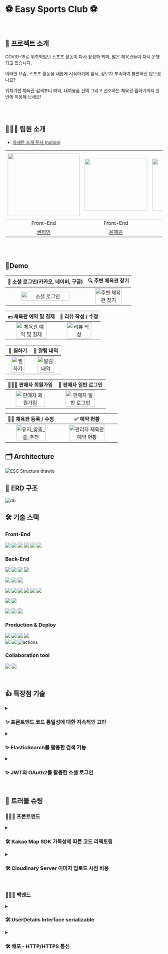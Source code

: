 # ⚽ Easy Sports Club ⚽

<br/>

## 📎 프로젝트 소개

COVID-19로 위축되었던 스포츠 활동이 다시 활성화 되며, 많은 체육관들이 다시 운영되고 있습니다.

이러한 요즘, 스포츠 활동을 새롭게 시작하기에 앞서, 정보가 부족하여 불편하진 않으셨나요?

위치기반 체육관 검색부터 예약, 대여용품 선택 그리고 선호하는 체육관 찜하기까지 한 번에 이용해 보세요!

<br><br>

## 🧑‍🤝‍🧑 팀원 소개
- [자세한 소개 문서 (notion)](https://spotty-archer-150.notion.site/8082b9832c1e43febda43dc43e35164a)


| <img src =https://user-images.githubusercontent.com/67897318/209688971-49212507-71b7-4551-9985-8565d31d24a4.png width="230" height="200"> | <img src =https://user-images.githubusercontent.com/49369306/195608027-5633bd06-1c29-4916-bf75-65567de3b2a5.png width="200" height="165"> | <img src =https://user-images.githubusercontent.com/67897318/209684714-883aaf83-167c-4f41-90f0-4d9df814b6e1.jpeg width="200" height="165"> | <img src =https://user-images.githubusercontent.com/67897318/209684716-5baf27b0-c344-4a99-9c98-fc5e9089829d.png width="220" height="200"> | <img src =https://user-images.githubusercontent.com/67897318/209684717-bd1cb2f0-0f07-43f0-94a2-08f91c0a76f8.jpeg width="230" height="210"> |  
|:-----------------------------------------------------------------------------------------------------------------------------------------:|:-----------------------------------------------------------------------------------------------------------------------------------------:|:------------------------------------------------------------------------------------------------------------------------------------------:|:-----------------------------------------------------------------------------------------------------------------------------------------:|:------------------------------------------------------------------------------------------------------------------------------------------:|
|                                                                 Front-End                                                                 |                                                                 Front-End                                                                 |                                                                  Back-End                                                                  |                                                                 Back-End                                                                  |                                                                  Back-End                                                                  |Back-End|
|                                                     [권혁민](https://github.com/olhkyle)                                                     |                                                   [윤재원](https://github.com/younjaewon)                                                    |                                                    [👑차동준👑](https://github.com/dongjji)                                                     |                                                    [박해찬](https://github.com/phc09188)                                                     |                                                     [이소아](https://github.com/SoA-Lee)                                                      |

<br><br>
## 📱Demo

|                   🚀 소셜 로그인(카카오, 네이버, 구글)                  |                   🔍 주변 체육관 찾기                  | 
| :----------------------------------------------------------: | :----------------------------------------------------------: | 
| <img src="https://user-images.githubusercontent.com/99726297/209918245-4f292d9f-586a-495c-b69e-1c79eaf18632.gif" alt="소셜 로그인" width=80%> | <img src="https://user-images.githubusercontent.com/99726297/209918330-08383e54-5bd3-410d-a88c-5f3e65f42f1b.gif" alt="주변 체육관 찾기" width=80%> | 

|                   💵 체육관 예약 및 결제              |                   📝 리뷰 작성 / 수정                | 
| :----------------------------------------------------------: | :----------------------------------------------------------: | 
| <img src="https://user-images.githubusercontent.com/99726297/209918399-297de0ad-b7f1-4e47-b3e9-3f467a6444de.gif" alt="체육관 예약 및 결제" width=80%> | <img src="https://user-images.githubusercontent.com/99726297/209918489-28afd68e-aaa4-4b0a-8eb4-d5321e1833a2.gif" alt="리뷰 작성" width=80%>  | 

|                   🔖 찜하기                 |                    🔔 알림 내역                  | 
| :----------------------------------------------------------: | :----------------------------------------------------------: | 
| <img src="https://user-images.githubusercontent.com/99726297/209920443-2df9d9bc-8167-42ba-bb4d-36bb22060164.gif" alt="찜하기" width=80%> | <img src="https://user-images.githubusercontent.com/99726297/209918729-3f985c32-732c-41cb-9e77-f6831e1ad408.gif" alt="알림 내역" width=80%>  | 

|                   🧑🏻‍💻 판매자 회원가입                |                   🚀 판매자 일반 로그인                  | 
| :----------------------------------------------------------: | :----------------------------------------------------------: | 
| <img src="https://user-images.githubusercontent.com/99726297/209846338-71ff9b2c-7528-4f85-b656-f7deb02a1a1d.gif" alt="판매자 회원가입" width=80%> | <img src="https://user-images.githubusercontent.com/99726297/209918819-66cb4de4-dbbb-478d-8b78-d0052b0e1221.gif" alt="판매자 일반 로그인" width=80%>  | 

|                   🏋🏿 체육관 등록 / 수정                  |                  ✅ 예약 현황                 | 
| :----------------------------------------------------------: | :----------------------------------------------------------: | 
| <img src="https://user-images.githubusercontent.com/99726297/209919918-dd6995a8-9d52-4d8c-975d-48cf15951797.gif" alt="유저_맞춤_술_추천" width=80%> | <img src="https://user-images.githubusercontent.com/99726297/209919079-8040b259-5f73-4f11-bafe-deaa4b540e56.gif" alt="관리자 체육관 예약 현황" width=80%>  | 



[//]: # (- 로그인 및 소셜로그인 / 마이페이지 / 알림 / 찜하기)

[//]: # (- 체육관 검색&#40;내 주변 체육관&#41; / 체육관 상세정보 / 리뷰 / 체육관 예약 /)

[//]: # (- 체육관 등록 / 예약 현황)

## 🗂️ Architecture
![ESC Structure drawio](https://user-images.githubusercontent.com/67897318/209860135-02b547ee-a119-40e8-bc7d-165b29d033c3.png)

## 💾 ERD 구조
![db](https://user-images.githubusercontent.com/67897318/209694964-74652d21-0e40-4357-9f81-106b391a5c71.png)

## 🛠️ 기술 스택
### Front-End
<img src="https://img.shields.io/badge/react-61DAFB?style=for-the-badge&logo=react&logoColor=white"> <img src="https://img.shields.io/badge/typescript-3178C6?style=for-the-badge&logo=typescript&logoColor=white"> <img src="https://img.shields.io/badge/vite-646CFF?style=for-the-badge&logo=vite&logoColor=white"> <img src="https://img.shields.io/badge/yarn-2C8EBB?style=for-the-badge&logo=yarn&logoColor=white"> <img src="https://img.shields.io/badge/redux-764ABC?style=for-the-badge&logo=redux&logoColor=white"> <img src="https://img.shields.io/badge/emotion-ff3399?style=for-the-badge&logo=&logoColor=white">


### Back-End
<img src="https://img.shields.io/badge/java-007396?style=for-the-badge&logo=java&logoColor=white"> <img src="https://img.shields.io/badge/spring-6DB33F?style=for-the-badge&logo=spring&logoColor=white"> <img src="https://img.shields.io/badge/Spring boot-6DB33F?style=for-the-badge&logo=Spring boot&logoColor=black"> <img src="https://img.shields.io/badge/gradle-02303A?style=for-the-badge&logo=gradle&logoColor=white">
<br>

<img src="https://img.shields.io/badge/Spring Security-6DB33F?style=for-the-badge&logo=Spring Security&logoColor=black"> <img src="https://img.shields.io/badge/Json web tokens-000000?style=for-the-badge&logo=Json web tokens&logoColor=white"> <img src="https://img.shields.io/badge/OAUTH2-EC1C24?style=for-the-badge&logo=Authy&logoColor=white">
<br>

<img src="https://img.shields.io/badge/MariaDB-003545?style=for-the-badge&logo=mariaDB&logoColor=white"> <img src="https://img.shields.io/badge/redis-DC382D?style=for-the-badge&logo=redis&logoColor=white"> <img src="https://img.shields.io/badge/Spring JPA-6DB33F?style=for-the-badge&logo=Spring JPA&logoColor=white"> <img src="https://img.shields.io/badge/querydsl-2599ED?style=for-the-badge&logo=querydsl&logoColor=white"> <img src="https://img.shields.io/badge/ElasticSearch-005571?style=for-the-badge&logo=ElasticSearch&logoColor=white"> <img src="https://img.shields.io/badge/SMTP-CC0000?style=for-the-badge&logo=Gmail&logoColor=white">
<br>

<img src="https://img.shields.io/badge/JUnit5-25A162?style=for-the-badge&logo=JUnit5&logoColor=white"> <img src="https://img.shields.io/badge/Mockito-008D62?style=for-the-badge&logo=Mockito&logoColor=white">
<br>

<img src="https://img.shields.io/badge/intellijidea-000000?style=for-the-badge&logo=intellijidea&logoColor=white"> <img src="https://img.shields.io/badge/postman-FF6C37?style=for-the-badge&logo=postman&logoColor=white"> <img src="https://img.shields.io/badge/swagger-85EA2D?style=for-the-badge&logo=swagger&logoColor=white">
<br>

### Production & Deploy
<img src="https://img.shields.io/badge/aws-232F3E?style=for-the-badge&logo=amazonaws&logoColor=white"> <img src="https://img.shields.io/badge/ec2-FF9900?style=for-the-badge&logo=amazonec2&logoColor=white"> <img src="https://img.shields.io/badge/rds-527FFF?style=for-the-badge&logo=amazonrds&logoColor=white"> <img src="https://img.shields.io/badge/S3-569A31?style=for-the-badge&logo=amazons3&logoColor=white"> 
<br>
<img src="https://img.shields.io/badge/github-181717?style=for-the-badge&logo=github&logoColor=white"> <img src="https://img.shields.io/badge/git-F05032?style=for-the-badge&logo=git&logoColor=white"> <img src="https://img.shields.io/badge/GitHub_Actions-2088FF?style=for-the-badge&logo=github-actions&logoColor=white" alt="actions">

### Collaboration tool
<img src="https://img.shields.io/badge/slack-4A154B?style=for-the-badge&logo=slack&logoColor=white"> <img src="https://img.shields.io/badge/notion-000000?style=for-the-badge&logo=notion&logoColor=white">
  
<br/>

## 👍 특장점 기술 

<details>
<summary>
<h3>✨ 프론트엔드 코드 통일성에 대한 지속적인 고민</h3>
</summary>
<div markdown="1">

- 코드 컨벤션
    - **협업 및 분업**을 원활하게 하기 위해 개발 시 **통일성**을 부여하고자 많이 고민했어요.
    - **TypeScript,  Prettier** 덕분에 버그를 예방하고 협업 생산성을 높일 수 있었어요.
    - `Button` `Label` `Input` `Title`과 같은 **재 사용성**이 요구되는 UI 요소는 **Atom 단위**로 설계하여 **생산성**을 높일 수 있었어요
    - Type은 확장이 용이하도록 BaseType을 선언해 중복되는 Property를 줄였어요.
    - 덕분에 200줄의 Type 코드가 60줄로 줄어 들 수 있었어요.
    - 그 외 통일해야 할 부분을 발견하면 즉시 함께 고민하고 실행했어요.

- 기술
    - **RTK** 를 사용하여 Client 상태를 관리했어요.
    - **RTK Query**를 활용하여 Server 상태를 관리하였으며, Caching을 활용하여 통신 비용을 줄일 수 있었어요.
    - 덕분에 응답 다음 작업이나 에러 발생 시에도 통일된 작업을 수행할 수 있었어요.
    - **Emotion**을 활용한 스타일링 작업 시에 글로벌 스타일 적용과 **Typo, Palette**로 선언한 변수를 이용하도록 협의하여 통일성을 부여했어요.

</div>
</details>

<details>
<summary>
<h3>✨ ElasticSearch를 활용한 검색 기능</h3>
</summary>
<div markdown="2">

보다 **빠른 검색 기능**을 제공하기 위해 주변 체육관 검색에 **ElasticSearch**를 적용하였습니다.

- RDMS에서 Like 검색 및 Match 보다 **빠른 속도**로 검색 결과를 제공합니다.
- **데이터 공간을 절약**할 수 있으며, 컬럼을 동적으로 정의하여 **필요한 데이터만** 넣게 되어, 데이터 공간 및 CPU 사용량을 절약할 수 있습니다.
- ES는 HTTP를 통해 `JSON` 형식의 RESTful API로 호출하기 때문에 **여러 환경에서 적용**이 가능합니다.

</div>
</details>

<details>
<summary>
<h3>✨ JWT와  OAuth2를 활용한 소셜 로그인</h3>
</summary>
<div markdown="3">

- 구글, 네이버, 카카오에서 제공하는 Authorization Server를 통해 회원 정보를 인증하고 `Access Token`을 발급 받습니다.
- 서버 간의 통신이 잦은 경우, `Access Token`을 자주 주고 받을 수 밖에 없고, 토큰이 유효한지 확인해 주어야 합니다.
- 해당 과정에서 Auth 서버에 유효성 검증 확인을 위해 요청할 때마다 병목 현상으로 인해 서버의 부하가 발생할 수 있습니다.
- Claim 기반 방식인 `JWT`를 통해 Auth 서버에 검증 요청을 보내야했던 과정을 생략하고, 각 서버에서 API 요청이 들어오면 **Auth 서버가 아닌 애플리케이션 서버에서 토큰 유효성 검사**를 통해 사용자 인증을 거치도록 설정하였습니다.

</div>
</details>

<br/>

## 🚀 트러블 슈팅

### 🧑🏻‍💻 프론트엔드
<details>
<summary>
<h3>🛠 Kakao Map SDK 가독성에 따른 코드 리팩토링</h3>
</summary>
<div markdown="3">

- **Problem & Reason**
  - `useCallback, useEffect` 를 함께 사용하여 코드의 가독성이 떨어지는 문제가 있었습니다. 또한, 다른 컴포넌트에서 **Kakao Map** 기능을 사용 할 때, 다시 map 정보를 불러주어야 하는 문제가 있었습니다.
  - Kakao Map(Function)
  
  ```tsx
  // 컴포넌트.tsx
  const Map = ({ searchResults, onClickMarker }: MapProps) => {
    const kakaoMap = useKakaoMapScript();
    setMarker({ map: kakaoMap, placeInfo: searchResults, clickHandle: onClickMarker });

  return (
      <div>
        <div
          id="myMap"
          style={{
            width: '100vw',
            height: '100vh',
            height: 'calc(100vh - 5rem)',
          }}
        ></div>
      </div>
    )
  }


  // kakaoScript.ts
  const { kakao } = window;

  const useKakaoMapScript = (markerData: any) => {
    const [kakaoMap, setKakaoMap] = useState();

    useEffect(() => {
      const container = document.getElementById('myMap');
      const options = {
        center: new kakao.maps.LatLng(37.62197524055062, 127.1583774403176),
        level: 4,
      };
      const map = new kakao.maps.Map(container, options);

      markerData.forEach((el: any) => {
        // 마커를 생성합니다
        const markers = new kakao.maps.Marker({
          //마커가 표시 될 지도
          map: map,
          //마커가 표시 될 위치
          position: new kakao.maps.LatLng(el.lat, el.lng),
          //마커에 hover시 나타날 title
          title: el.title,
        });

        kakao.maps.event.addListener(markers, 'click', function () {
          console.log(el);
        });
      });

      setKakaoMap(map);
    }, [markerData]);

    return kakaoMap;
  };

  export const mapPanTo = (map: any, location: any) => {
    const moveLatLon = new kakao.maps.LatLng(33.45058, 126.574942);

    map.panTo(moveLatLon);
  };

  export default useKakaoMapScript;
  ```

<br>

- **To Solve**
  - 기존 함수형으로 작성되던 KaKao Map Script를 Class 문법으로 변경 했습니다.
  - 이로 인하여 재사용성이 더 편리해 졌으며 코드의 목적성 또한 명확해졌고, 코드의 가독성이 올라갔습니다.
  - 모든 로직을 무분별하게 함수형으로 추상화 하는 것을 지양하고, 코드의 목적에 따라 다양한 방법으로 추상화 해야 한다고 느꼈습니다.
  - **Kakao Map (Class)**
  
  ```tsx
  // 컴포넌트.tsx
  const Map = ({ searchResults, onClickMarker }: MapProps) => {
    useEffect(() => {
      kakaoService.initScript();
    }, []);

    useEffect(() => {
      kakaoService.setMarker({ place: searchResults, handleClick: onClickMarker });
    }, [searchResults]);

    return (
      <div>
        <div
          id="myMap"
          style={{
            width: '100vw',
            height: 'calc(100vh - 5rem)',
          }}
        ></div>
      </div>
    );
  };

  const StadiumSearch = () => {
    const handleEnterFetch = (e) => {
    if (e.key === 'Enter') {
        searchStadium(search);
        kakaoService.setClearMarker();
      }
    }
  }

  const EditAddress = () => {

    const handleSelectAdress = async (data: Address) => {
      // 주소 string -> 위도 경도 변환
      const geoLocation = await kakaoService.getGeoCode(data.address);
    };

  }


  // kakaoScript.ts

  const { kakao } = window;

  class KaKaoMap {
    map: any = null;
    markers: any[] = [];

    initScript() {
      const container = document.getElementById('myMap');
      const options = {
        center: new kakao.maps.LatLng(ZERO_LOCATION.lat, ZERO_LOCATION.lnt),
        level: 10,
      };
      const map = new kakao.maps.Map(container, options);

      const zoomControl = new kakao.maps.ZoomControl();
      map.addControl(zoomControl, kakao.maps.ControlPosition.RIGHT);

      this.map = map;
    }

    getGeoCode(address: string) {
      const geocoder = new kakao.maps.services.Geocoder();

      return new Promise((resolve, reject) => {
        geocoder.addressSearch(address, function (result: any, status: any) {
          if (status === kakao.maps.services.Status.OK) {
            resolve({ lat: result[0].y, lnt: result[0].x });
          } else {
            reject(status);
          }
        });
      });
    }

    goToLocation(location: PanToParam) {
      if (!this.map) return;
      const moveLatLon = new kakao.maps.LatLng(location.lat, location.lnt);

      this.map.panTo(moveLatLon);
    }

    setMarker({ place, handleClick }: setMarkerParam) {
      if (!place) return;

      place.forEach((el: any) => {
        // 마커를 생성합니다
        const marker = new kakao.maps.Marker({
          //마커가 표시 될 지도
          map: this.map,
          //마커가 표시 될 위치
          position: new kakao.maps.LatLng(el.lat, el.lnt),
          //마커에 hover시 나타날 title
          title: el.title,
        });

        kakao.maps.event.addListener(marker, 'click', () => {
          handleClick(el);
          this.map.setLevel(8);
          this.goToLocation({ lat: el.lat, lnt: el.lnt });
        });

        this.markers.push(marker);
      });

      this.goToLocation({ lat: place[0].lat, lnt: place[0].lnt });
    }

    setClearMarker() {
      this.markers.forEach(marker => {
        marker.setMap(null);
      });
    }

    zoomIn() {
      // 현재 지도의 레벨을 얻어옵니다
      const level = this.map.getLevel();

      // 지도를 1레벨 내립니다 (지도가 확대됩니다)
      this.map.setLevel(level - 1);
    }

    zoomOut() {
      const level = this.map.getLevel();

      // 지도를 1레벨 올립니다 (지도가 축소됩니다)
      this.map.setLevel(level + 1);
    }
  }
  
  const kakaoService = new KaKaoMap();

  export default kakaoService;
  ```

</div>
</details>

<details>
<summary>
<h3>🛠 Cloudinary Server 이미지 업로드 시점 비용</h3>
</summary>
<div markdown="4">

- **Problem & Reason**
    - Image `onchange` Event 호출 시 **Cloudinary 서버**에 요청을 보내 응답 데이터를 받아 저장합니다.
        - 이 경우, 사용자가 `onChange`시 마다 요청을 보내므로, **Request Cost**가 높아집니다. 또한, Cloudinary 서버는 요청 횟수 1,000번을 넘으면 과금이 부가 되는 문제가 있습니다.
    - `submit` Event 호출 시 **Cloudinary 서버**에 요청을 보내 응답 데이터를 받아 온 후 Submit 로직을 실행 합니다.
        - 이 경우, 요청 횟수는 한 번으로 **Request Cost**는 낮지만, 요청 시점이 동일하며Cloudinary Server 응답을 기다려야 하므로 사용자 경험이 나빠지는 문제가 있습니다.
        
- **To Solve** : 과금에 대한 문제를 줄이기 위해 **`submit`** Event로 해결 했습니다.
- **Etc** : ‘비용 문제가 없다’ 라고 판단된다면, Image `onChange` Event 시 Upload를 하여, **Request** 시점을 나누어 사용자 경험을 증가시킬 수 있다고 생각합니다. 추가로, 변경 이전의 Image에 `Delete` 요청을 하게 된다면, 효율적으로 Image를 관리할 수 있는 방법이라고 생각합니다.

</div>
</details>

<br>

### 🧑🏻‍💻 백엔드

<details>
<summary>
<h3>🛠 UserDetails Interface serializable</h3>
</summary>
<div markdown="1">

- **Problem**
  ```java
   @Override
   @Cacheable(value = CacheKey.USER, key = "#email")
    public UserDetails loadUserByUsername(String email) throws UsernameNotFoundException {
        Member member = memberRepository.findByEmail(email).orElseThrow(() -> new AuthException(MemberNotFound));
        return PrincipalDetail.of(member);
    }
  ```
  - UserDetails를 `implement`한 PrincipalDetail class를 serialize(캐시 생성)하는 것은 성공했지만, deserialize(캐시 불러오기)에서 계속 parsing 에러가 발생
  ```java
    SerializationException: Could not read JSON:cannot deserialize  from Object value
  ```
  
- **Reason**
  - Userdetails interface의 Override 메소드가 하나의 변수형태로 `json` 파일에 저장되기 때문에 Deserialize할 때 해당 변수들을 Override 메소드로 변경할 수 없어 parsing error가 발생하였다.
  
- **To Solve**
  - `@JsonIgnore` 어노테이션을 통해 Override 메소드들을 제외하고 `json` 파일로 저장하였다.
  - Before
  
  ```java
    {
    "@class": "com.minwonhaeso.esc.security.auth.PrincipalDetails",
    "member": {
        "@class": "com.minwonhaeso.esc.member.model.entity.Member",
        "memberId": 1,
        "email": "gocks0918@gmail.com",
        "name": "해찬",
        "password": "$2a$10$O4967ICeXCld8U2KRGV3GOn7MyS/dbnxloeqssp2.Q2A3GgSm2//2",
        "role": "ROLE_USER",
        "imgUrl": null,
        "nickname": null,
        "type": "USER",
        "status": "ING",
        "providerType": "LOCAL",
        "providerId": "gocks0918"
    },
    "attributes": null,
    "password": "$2a$10$O4967ICeXCld8U2KRGV3GOn7MyS/dbnxloeqssp2.Q2A3GgSm2//2",
    "name": null,
    "enabled": true,
    "authorities": [
        "java.util.Collections$SingletonSet",
        [
            {
                "@class": "org.springframework.security.core.authority.SimpleGrantedAuthority",
                "authority": "ROLE_USER"
            }
        ]
    ],
    "username": "gocks0918@gmail.com",
    "accountNonExpired": true,
    "accountNonLocked": true,
    "credentialsNonExpired": true
    }
  ```
  
  - After
  
  ```java
    {
    "@class": "com.minwonhaeso.esc.security.auth.PrincipalDetail",
    "username": "gocks0918@gmail.com",
    "password": "$2a$10$Vw77fNcTVYVp2/OaPJ8ZZOUCyiYWP/hhw25jTUCq2EAnDxL4k.R8e",
    "member": {
        "@class": "com.minwonhaeso.esc.member.model.entity.Member",
        "memberId": 1,
        "email": "gocks0918@gmail.com",
        "name": "해찬",
        "password": "$2a$10$Vw77fNcTVYVp2/OaPJ8ZZOUCyiYWP/hhw25jTUCq2EAnDxL4k.R8e",
        "role": "ROLE_USER",
        "imgUrl": null,
        "nickname": null,
        "type": "USER",
        "status": "ING",
        "providerType": "LOCAL",
        "providerId": "gocks0918"
    },
    "attributes": null
  }
  ```
  
</div>
</details>

<details>
<summary>
<h3>🛠 배포 - HTTP/HTTPS 통신 </h3>
</summary>
<div markdown="5">

- **Problem**
  - 프론트 서버가 배포된 CloudFront에서 서버에 HTTPS로 요청을 보냈을 때 Connection Refused 현상 발생

- **Reason**
  - EC2에는 SSL 인증 처리가 되어있지 않아서 HTTP만 받고 HTTPS를 거부
  
- **To Solve**
  - 로드밸런서를 이용하여 `HTTPS(443)` 요청을 `HTTP(80)`으로 리다이렉트 하도록 설정 **BUT**
  - 이 과정에서 SSL/TLS 인증서가 필요하여 ACM에서 인증서를 발급 **BUT**
  - 인증서 발급을 위해 도메인이 필요하여 도메인 구입 후  이를 EC2 혹은 EC2와 연결된 로드밸런서에 연결
    - 가비아(도메인 등록 사이트)에서 [esc-zero-server.shop](http://esc-zero-server.shop) 도메인을 구매
    - Route 53에 도메인을 등록하고 로드밸런서 및 EC2(IP주소)와 연결 

</div>
</details>
